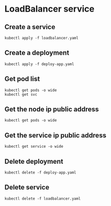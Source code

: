 # LoadBalancer service

## Create a service

```$bash
kubectl apply -f loadbalancer.yaml
```

## Create a deployment

```$bash
kubectl apply -f deploy-app.yaml
```

## Get pod list

```$bash
kubectl get pods -o wide
kubectl get svc
```

## Get the node ip public address

```$bash
kubectl get pods -o wide
```

## Get the service ip public address

```$bash
kubectl get service -o wide
```

## Delete deployment

```$bash
kubectl delete -f deploy-app.yaml
```

## Delete service

```$bash
kubectl delete -f loadbalancer.yaml
```
